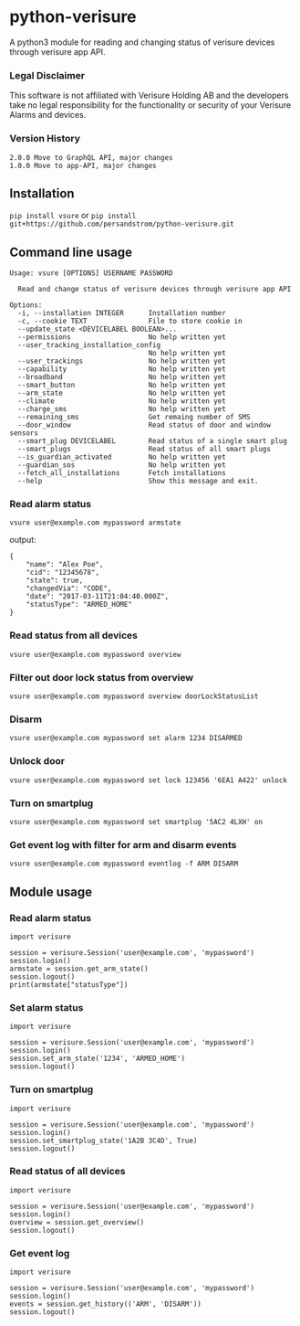 # python-verisure
A python3 module for reading and changing status of verisure devices through verisure app API.

### Legal Disclaimer
This software is not affiliated with Verisure Holding AB and the developers take no legal responsibility for the functionality or security of your Verisure Alarms and devices.


### Version History
```
2.0.0 Move to GraphQL API, major changes
1.0.0 Move to app-API, major changes
```

## Installation
``` pip install vsure ```
or
``` pip install git+https://github.com/persandstrom/python-verisure.git ```


## Command line usage

```
Usage: vsure [OPTIONS] USERNAME PASSWORD

  Read and change status of verisure devices through verisure app API

Options:
  -i, --installation INTEGER      Installation number
  -c, --cookie TEXT               File to store cookie in
  --update_state <DEVICELABEL BOOLEAN>...
  --permissions                   No help written yet
  --user_tracking_installation_config
                                  No help written yet
  --user_trackings                No help written yet
  --capability                    No help written yet
  --broadband                     No help written yet
  --smart_button                  No help written yet
  --arm_state                     No help written yet
  --climate                       No help written yet
  --charge_sms                    No help written yet
  --remaining_sms                 Get remaing number of SMS
  --door_window                   Read status of door and window sensors
  --smart_plug DEVICELABEL        Read status of a single smart plug
  --smart_plugs                   Read status of all smart plugs
  --is_guardian_activated         No help written yet
  --guardian_sos                  No help written yet
  --fetch_all_installations       Fetch installations
  --help                          Show this message and exit.

```

### Read alarm status

``` vsure user@example.com mypassword armstate ```

output:

```
{
    "name": "Alex Poe",
    "cid": "12345678",
    "state": true,
    "changedVia": "CODE",
    "date": "2017-03-11T21:04:40.000Z",
    "statusType": "ARMED_HOME"
}
```

### Read status from all devices

``` vsure user@example.com mypassword overview ```

### Filter out door lock status from overview 

``` vsure user@example.com mypassword overview doorLockStatusList ```

### Disarm

``` vsure user@example.com mypassword set alarm 1234 DISARMED ```

### Unlock door

``` vsure user@example.com mypassword set lock 123456 '6EA1 A422' unlock ```

### Turn on smartplug 

``` vsure user@example.com mypassword set smartplug '5AC2 4LXH' on ```

### Get event log with filter for arm and disarm events

``` vsure user@example.com mypassword eventlog -f ARM DISARM ```

## Module usage

### Read alarm status


```
import verisure

session = verisure.Session('user@example.com', 'mypassword')
session.login()
armstate = session.get_arm_state()
session.logout()
print(armstate["statusType"])
```

### Set alarm status
```
import verisure

session = verisure.Session('user@example.com', 'mypassword')
session.login()
session.set_arm_state('1234', 'ARMED_HOME')
session.logout()
```

### Turn on smartplug
```
import verisure

session = verisure.Session('user@example.com', 'mypassword')
session.login()
session.set_smartplug_state('1A2B 3C4D', True)
session.logout()
```

### Read status of all devices
```
import verisure

session = verisure.Session('user@example.com', 'mypassword')
session.login()
overview = session.get_overview()
session.logout()
```

### Get event log
```
import verisure

session = verisure.Session('user@example.com', 'mypassword')
session.login()
events = session.get_history(('ARM', 'DISARM'))
session.logout()
```